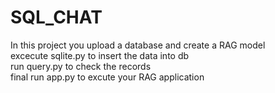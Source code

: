 # SQL_CHAT
In this project you upload a database and create a RAG model<br>
excecute sqlite.py to insert the data into db<br>
run query.py to check the records<br>
final run app.py to excute your RAG application<br>
